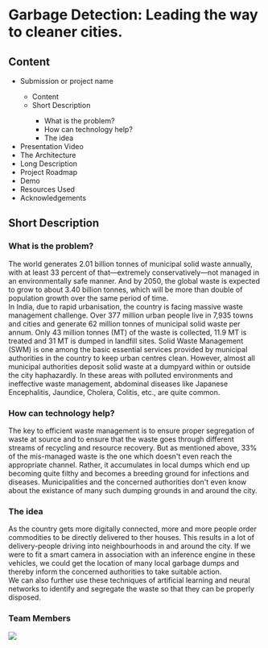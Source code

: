 # Garbage Detection: Leading the way to cleaner cities.
<h2>Content</h2>
<ul>
  <li>Submission or project name</li>
  <ul>
    <li>Content</li>
    <li>Short Description</li>
    <ul>
      <li>What is the problem?</li>
      <li>How can technology help?</li>
      <li>The idea</li>
     </ul>
  </ul>
  <li>Presentation Video</li>
  <li>The Architecture</li>
  <li>Long Description</li>
  <li>Project Roadmap</li>
  <li>Demo</li>
  <li>Resources Used</li>
  <Team Members</li>
  <li>Acknowledgements</li>
 </ul>

<h2>Short Description</h2>
  <h3>What is the problem?</h3>
  <p> The world generates 2.01 billion tonnes of municipal solid waste annually, with at least 33 percent of that—extremely conservatively—not managed in an environmentally safe manner. And by 2050, the global waste is expected to grow to about 3.40 billion tonnes, which will be more than double of population growth over the same period of time.<br>
In India, due to rapid urbanisation, the country is facing massive waste management challenge. Over 377 million urban people live in 7,935 towns and cities and generate 62 million tonnes of municipal solid waste per annum. Only 43 million tonnes (MT) of the waste is collected, 11.9 MT is treated and 31 MT is dumped in landfill sites. Solid Waste Management (SWM) is one among the basic essential services provided by municipal authorities in the country to keep urban centres clean. However, almost all municipal authorities deposit solid waste at a dumpyard within or outside the city haphazardly.
In these areas with polluted environments and ineffective waste management, abdominal diseases like Japanese Encephalitis, Jaundice, Cholera, Colitis, etc., are quite common.</p>

<h3>How can technology help?</h3>
<p>The key to efficient waste management is to ensure proper segregation of waste at source and to ensure that the waste goes through different streams of recycling and resource recovery. But as mentioned above, 33% of the mis-managed waste is the one which doesn't even reach the appropriate channel. Rather, it accumulates in local dumps which end up becoming quite filthy and becomes a breeding ground for infections and diseases. Municipalities and the concerned authorities don't even know about the existance of many such dumping grounds in and around the city.</p>

<h3>The idea</h3>
<p>As the country gets more digitally connected, more and more people order commodities to be directly delivered to ther houses. This results in a lot of delivery-people driving into neighbourhoods in and around the city. If we were to fit a smart camera in association with an inference engine in these vehicles, we could get the location of many local garbage dumps and thereby inform the concerned authorities to take suitable action.<br>
  We can also further use these techniques of artificial learning and neural networks to identify and segregate the waste so that they can be properly disposed.

  
  
  
  
  
  
  
  
  
  
  
  
<h3>Team Members</h3> 
<a href="https://github.com/Call-for-Code/Project-Sample/graphs/contributors">
  <img src="https://contributors-img.web.app/image?repo=mihika-shrivastava/garbage-detection" />
</a>

  
  
  
  
  
  
  
  
  
  
  
  
  
  
  
      
   
